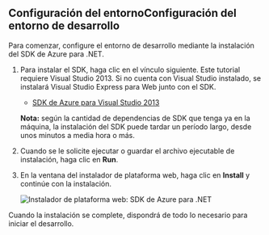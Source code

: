 <h2><a name="setupdevenv"></a><span  class="short-header">Configuración del entorno</span>Configuración del entorno de desarrollo</h2>


Para comenzar, configure el entorno de desarrollo mediante la
instalación del SDK de Azure para .NET.

1.  Para instalar el SDK, haga clic en el vínculo siguiente. Este
    tutorial requiere Visual Studio 2013. Si no cuenta con Visual Studio
    instalado, se instalará Visual Studio Express para Web junto con el
    SDK.
    
    * [SDK de Azure para Visual Studio 2013][1]
    
    **Nota:** según la cantidad de dependencias de SDK que tenga ya en
    la máquina, la instalación del SDK puede tardar un período largo,
    desde unos minutos a media hora o más.

2.  Cuando se le solicite ejecutar o guardar el archivo ejecutable de
    instalación, haga clic en **Run**.

3.  En la ventana del instalador de plataforma web, haga clic en
    **Install** y continúe con la instalación.
    
    ![Instalador de plataforma web: SDK de Azure para
    .NET](./media/install-sdk-2013-only/WebPI46.png)

Cuando la instalación se complete, dispondrá de todo lo necesario para
iniciar el desarrollo.



[1]: http://go.microsoft.com/fwlink/?LinkID=324322
